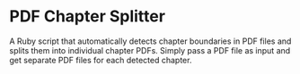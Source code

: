 # PDF Chapter Splitter
A Ruby script that automatically detects chapter boundaries in PDF files and splits them into individual chapter PDFs. Simply pass a PDF file as input and get separate PDF files for each detected chapter.
